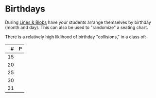 # Birthdays

During [Lines & Blobs](activities/lines-and-blobs.md) have your students arrange themselves by birthday (month and day). This can also be used to "randomize" a seating chart.

There is a relatively high liklihood of birthday "collisions," in a class of:

| # | P |
| ---: | ---: |
| 15 |  |
| 20 |  |
| 25 |  |
| 30 |  |
| 31 |  |
